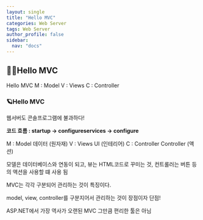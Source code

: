 ```yaml
---
layout: single
title: "Hello MVC"
categories: Web Server
tags: Web Server
author_profile: false
sidebar:
  nav: "docs"
---
```



## 🙇‍♀️Hello MVC


Hello MVC
M : Model
V : Views
C : Controller


### 🪐Hello MVC


웹서버도 콘솔프로그램에 불과하다!

**코드 흐름 : startup -> configureservices -> configure**

M : Model       데이터 (원자재)
V : Views       UI (인테리어)
C : Controller  Controller (액션)

모델은 데이터베이스와 연동이 되고, 뷰는 HTML코드로 꾸미는 것, 컨트롤러는 버튼 등의 액션을 사용할 떄 사용 됨

MVC는 각각 구분되어 관리하는 것이 특징이다.

model, view, controller를 구분지어서 관리하는 것이 장점이자 단점!

ASP.NET에서 가장 역사가 오랜된 MVC 그만큼 편리한 툴은 아님



